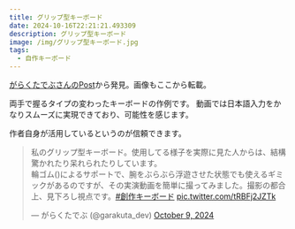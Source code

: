 ```yaml
---
title: グリップ型キーボード
date: 2024-10-16T22:21:21.493309
description: グリップ型キーボード
image: /img/グリップ型キーボード.jpg
tags:
  - 自作キーボード
---
```

[がらくたでぶさんのPost](https://x.com/garakuta_dev/status/1843970749809430723)から発見。画像もここから転載。

両手で握るタイプの変わったキーボードの作例です。
動画では日本語入力をかなりスムーズに実現できており、可能性を感じます。

作者自身が活用しているというのが信頼できます。


<blockquote class="twitter-tweet"><p lang="ja" dir="ltr">私のグリップ型キーボード。使用してる様子を実際に見た人からは、結構驚かれたり呆れられたりしています。<br>輪ゴム()によるサポートで、腕をぶらぶら浮遊させた状態でも使えるギミックがあるのですが、その実演動画を簡単に撮ってみました。撮影の都合上、見下ろし視点です。<a href="https://twitter.com/hashtag/%E5%89%B5%E4%BD%9C%E3%82%AD%E3%83%BC%E3%83%9C%E3%83%BC%E3%83%89?src=hash&amp;ref_src=twsrc%5Etfw">#創作キーボード</a> <a href="https://t.co/tRBFj2JZTk">pic.twitter.com/tRBFj2JZTk</a></p>&mdash; がらくたでぶ (@garakuta_dev) <a href="https://twitter.com/garakuta_dev/status/1843970749809430723?ref_src=twsrc%5Etfw">October 9, 2024</a></blockquote>
<script async src="https://platform.twitter.com/widgets.js" charset="utf-8"></script>





